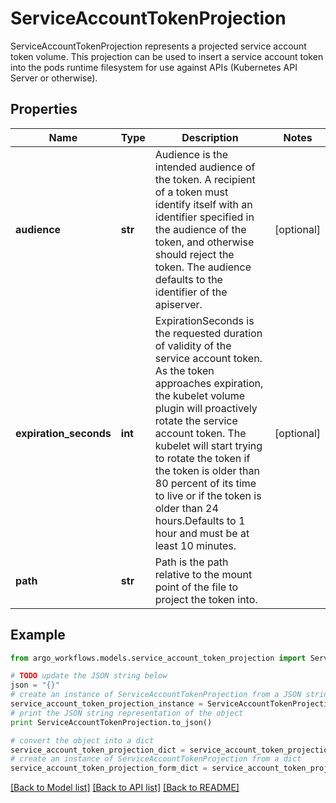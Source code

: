 # ServiceAccountTokenProjection

ServiceAccountTokenProjection represents a projected service account token volume. This projection can be used to insert a service account token into the pods runtime filesystem for use against APIs (Kubernetes API Server or otherwise).

## Properties

Name | Type | Description | Notes
------------ | ------------- | ------------- | -------------
**audience** | **str** | Audience is the intended audience of the token. A recipient of a token must identify itself with an identifier specified in the audience of the token, and otherwise should reject the token. The audience defaults to the identifier of the apiserver. | [optional] 
**expiration_seconds** | **int** | ExpirationSeconds is the requested duration of validity of the service account token. As the token approaches expiration, the kubelet volume plugin will proactively rotate the service account token. The kubelet will start trying to rotate the token if the token is older than 80 percent of its time to live or if the token is older than 24 hours.Defaults to 1 hour and must be at least 10 minutes. | [optional] 
**path** | **str** | Path is the path relative to the mount point of the file to project the token into. | 

## Example

```python
from argo_workflows.models.service_account_token_projection import ServiceAccountTokenProjection

# TODO update the JSON string below
json = "{}"
# create an instance of ServiceAccountTokenProjection from a JSON string
service_account_token_projection_instance = ServiceAccountTokenProjection.from_json(json)
# print the JSON string representation of the object
print ServiceAccountTokenProjection.to_json()

# convert the object into a dict
service_account_token_projection_dict = service_account_token_projection_instance.to_dict()
# create an instance of ServiceAccountTokenProjection from a dict
service_account_token_projection_form_dict = service_account_token_projection.from_dict(service_account_token_projection_dict)
```
[[Back to Model list]](../README.md#documentation-for-models) [[Back to API list]](../README.md#documentation-for-api-endpoints) [[Back to README]](../README.md)


